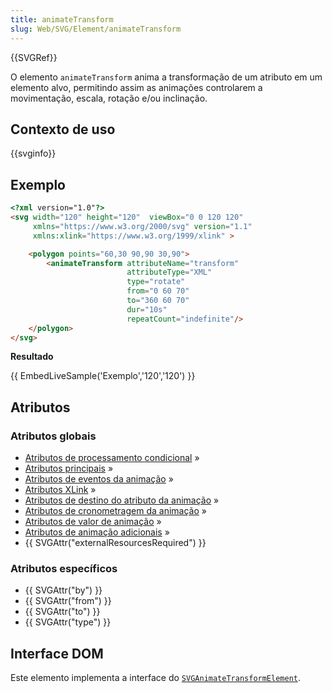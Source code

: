 ```yaml
---
title: animateTransform
slug: Web/SVG/Element/animateTransform
---
```

{{SVGRef}}

O elemento `animateTransform` anima a transformação de um atributo em um elemento alvo, permitindo assim as animações controlarem a movimentação, escala, rotação e/ou inclinação.

## Contexto de uso

{{svginfo}}

## Exemplo

```html
<?xml version="1.0"?>
<svg width="120" height="120"  viewBox="0 0 120 120"
     xmlns="https://www.w3.org/2000/svg" version="1.1"
     xmlns:xlink="https://www.w3.org/1999/xlink" >

    <polygon points="60,30 90,90 30,90">
        <animateTransform attributeName="transform"
                          attributeType="XML"
                          type="rotate"
                          from="0 60 70"
                          to="360 60 70"
                          dur="10s"
                          repeatCount="indefinite"/>
    </polygon>
</svg>
```

**Resultado**

{{ EmbedLiveSample('Exemplo','120','120') }}

## Atributos

### Atributos globais

- [Atributos de processamento condicional](/pt-BR/docs/Web/SVG/Attribute#Atributos_de_processamento_condicional) »
- [Atributos principais](</pt-BR/docs/Web/SVG/Attribute#Atributos principais>) »
- [Atributos de eventos da animação](/pt-BR/docs/Web/SVG/Attribute#Atributos_de_eventos_da_animação) »
- [Atributos XLink](/pt-BR/docs/Web/SVG/Attribute#Atributos_XLink) »
- [Atributos de destino do atributo da animação](/pt-BR/docs/Web/SVG/Attribute#Atributos_de_destino_do_atributo_da_animação) »
- [Atributos de cronometragem da animação](/pt-BR/docs/Web/SVG/Attribute#Atributos_de_cronometragem_da_animação) »
- [Atributos de valor de animação](/pt-BR/docs/Web/SVG/Attribute#Atributos_de_valor_de_animação) »
- [Atributos de animação adicionais](/pt-BR/docs/Web/SVG/Attribute#Atributos_de_animação_adicionais) »
- {{ SVGAttr("externalResourcesRequired") }}

### Atributos específicos

- {{ SVGAttr("by") }}
- {{ SVGAttr("from") }}
- {{ SVGAttr("to") }}
- {{ SVGAttr("type") }}

## Interface DOM

Este elemento implementa a interface do [`SVGAnimateTransformElement`](/pt-BR/docs/DOM/SVGAnimateTransformElement).
